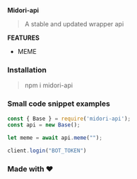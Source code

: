 **Midori-api**

> A stable and updated wrapper api

**FEATURES**
* MEME




### Installation

> npm i midori-api






### Small code snippet examples
```js
const { Base } = require('midori-api');
const api = new Base();

let meme = await api.meme("");

client.login("BOT_TOKEN") 

```


### Made with ❤ 

